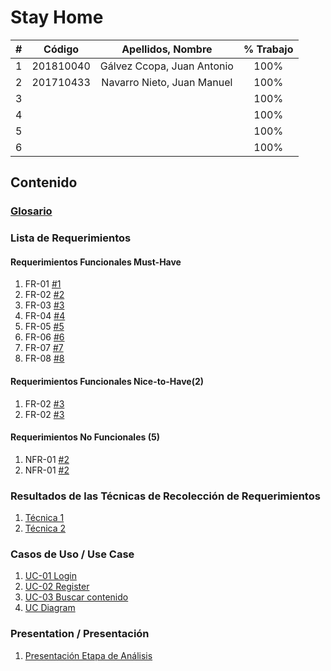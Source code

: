 # Stay Home

|  **#** | **Código** | **Apellidos, Nombre** | **% Trabajo** |
| :---: | :---: | :---: | :---: |
|  1 |  201810040 | Gálvez Ccopa, Juan Antonio | 100% |
|  2 |  201710433 | Navarro Nieto, Juan Manuel | 100% |
|  3 |  |  | 100% |
|  4 |  |  | 100% |
|  5 |  |  | 100% |
|  6 |  |  | 100% |

## Contenido

### [Glosario](docs/glossary.md)

### Lista de Requerimientos 

#### Requerimientos Funcionales Must-Have
1. FR-01 [#1](/../../issues/1)
2. FR-02 [#2](/../../issues/1)
3. FR-03 [#3](/../../issues/1)
4. FR-04 [#4](/../../issues/1)
5. FR-05 [#5](/../../issues/1)
6. FR-06 [#6](/../../issues/1)
7. FR-07 [#7](/../../issues/1)
8. FR-08 [#8](/../../issues/1)


#### Requerimientos Funcionales Nice-to-Have(2)
1. FR-02 [#3](/../../issues/3)
2. FR-02 [#3](/../../issues/3)

#### Requerimientos No Funcionales (5)
1. NFR-01 [#2](/../../issues/2)
2. NFR-01 [#2](/../../issues/2)

### Resultados de las Técnicas de Recolección de Requerimientos
1. [Técnica 1](docs/analysis/tecnica1.md)
1. [Técnica 2](docs/analysis/tecnica2.md)

### Casos de Uso / Use Case
1. [UC-01 Login](docs/analysis/UC01.md)
2. [UC-02 Register](docs/analysis/UC02.md)
3. [UC-03 Buscar contenido](docs/analysis/UC03.md)
4. [UC Diagram](docs/analysis/UC_Diagram.md)

### Presentation / Presentación
1. [Presentación Etapa de Análisis](docs/analysis/presentation.pdf)

